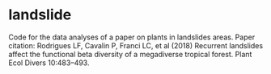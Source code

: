 # landslide
Code for the data analyses of a paper on plants in landslides areas. Paper citation: Rodrigues LF, Cavalin P, Franci LC, et al (2018) Recurrent landslides affect the functional beta diversity of a megadiverse tropical forest. Plant Ecol Divers 10:483–493.
